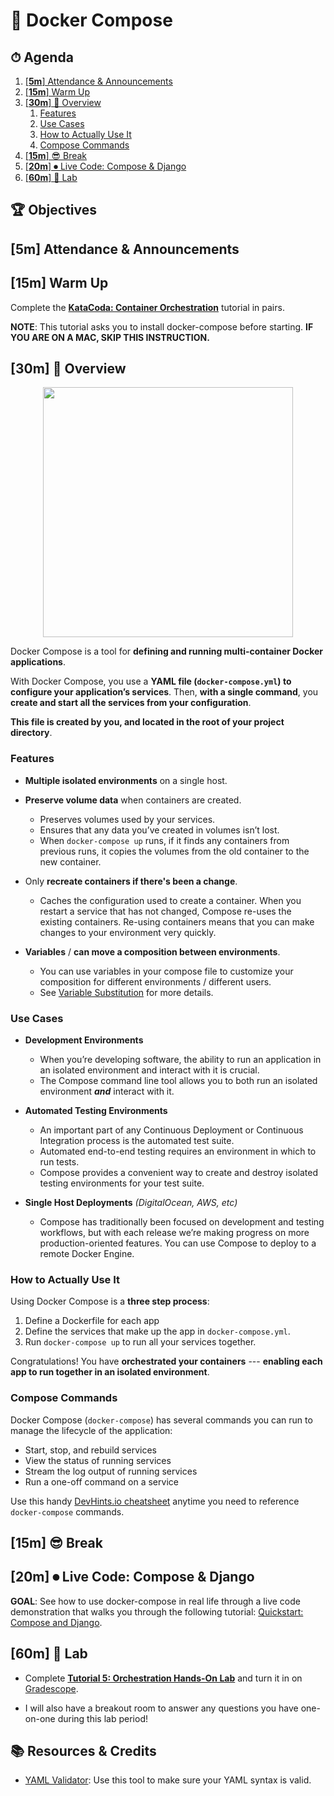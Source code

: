 # 🐳 Docker Compose

<!-- omit in toc -->
## ⏱ Agenda

1. [[**5m**] Attendance & Announcements](#5m-attendance--announcements)
1. [[**15m**] Warm Up](#15m-warm-up)
1. [[**30m**] 📖 Overview](#30m-%f0%9f%93%96-overview)
   1. [Features](#features)
   1. [Use Cases](#use-cases)
   1. [How to Actually Use It](#how-to-actually-use-it)
   1. [Compose Commands](#compose-commands)
1. [[**15m**] 😎 Break](#15m-%f0%9f%98%8e-break)
1. [[**20m**] ⏺ Live Code: Compose & Django](#20m-%e2%8f%ba-live-code-compose--django)
1. [[**60m**] 🔭 Lab](#60m-%f0%9f%94%ad-lab)

<!-- omit in toc -->
## 🏆 Objectives

## [**5m**] Attendance & Announcements

## [**15m**] Warm Up

Complete the **[KataCoda: Container Orchestration](https://www.katacoda.com/courses/docker/11)** tutorial in pairs.

**NOTE**: This tutorial asks you to install docker-compose before starting. **IF YOU ARE ON A MAC, SKIP THIS INSTRUCTION.**

## [**30m**] 📖 Overview

<p align="center">
  <img src="https://cdn.nearsoft.com/uploads/2017/09/docker-compose-lede-800x450.png" width="400">
</p>

Docker Compose is a tool for **defining and running multi-container Docker applications**.

With Docker Compose, you use a **YAML file (`docker-compose.yml`) to configure your application’s services**. Then, **with a single command**, you **create and start all the services from your configuration**.

**This file is created by you, and located in the root of your project directory**.

### Features

- **Multiple isolated environments** on a single host.

- **Preserve volume data** when containers are created.
  - Preserves volumes used by your services.
  - Ensures that any data you’ve created in volumes isn’t lost.
  - When `docker-compose up` runs, if it finds any containers from previous runs, it copies the volumes from the old container to the new container.

- Only **recreate containers if there's been a change**.
  - Caches the configuration used to create a container. When you restart a service that has not changed, Compose re-uses the existing containers. Re-using containers means that you can make changes to your environment very quickly.

- **Variables** / **can move a composition between environments**.
  - You can use variables in your compose file to customize your composition for different environments / different users.
  - See [Variable Substitution](https://docs.docker.com/compose/compose-file/#variable-substitution) for more details.

### Use Cases

- **Development Environments**
  - When you’re developing software, the ability to run an application in an isolated environment and interact with it is crucial.
  - The Compose command line tool allows you to both run an isolated environment ***and*** interact with it.

- **Automated Testing Environments**
  - An important part of any Continuous Deployment or Continuous Integration process is the automated test suite.
  - Automated end-to-end testing requires an environment in which to run tests.
  - Compose provides a convenient way to create and destroy isolated testing environments for your test suite.

- **Single Host Deployments** _(DigitalOcean, AWS, etc)_
  - Compose has traditionally been focused on development and testing workflows, but with each release we’re making progress on more production-oriented features. You can use Compose to deploy to a remote Docker Engine.

### How to Actually Use It

Using Docker Compose is a **three step process**:

1. Define a Dockerfile for each app
1. Define the services that make up the app in `docker-compose.yml`.
1. Run `docker-compose up` to run all your services together.

Congratulations! You have **orchestrated your containers** --- **enabling each app to run together in an isolated environment**.

### Compose Commands

Docker Compose (`docker-compose`) has several commands you can run to manage the lifecycle of the application:

- Start, stop, and rebuild services
- View the status of running services
- Stream the log output of running services
- Run a one-off command on a service

Use this handy [DevHints.io cheatsheet](https://devhints.io/docker-compose) anytime you need to reference `docker-compose` commands.


## [**15m**] 😎 Break

## [**20m**] ⏺ Live Code: Compose & Django

**GOAL**: See how to use docker-compose in real life through a live code demonstration that walks you through the following tutorial: [Quickstart: Compose and Django](https://docs.docker.com/compose/django/).

## [**60m**] 🔭 Lab

- Complete [**Tutorial 5: Orchestration Hands-On Lab**](https://training.play-with-docker.com/orchestration-hol) and turn it in on [Gradescope](https://www.gradescope.com/courses/105262/assignments/421698).

- I will also have a breakout room to answer any questions you have one-on-one during this lab period!


<!-- omit in toc -->
## 📚 Resources & Credits

- [YAML Validator](https://codebeautify.org/yaml-validator): Use this tool to make sure your YAML syntax is valid.
